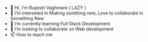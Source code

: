 - 👋 Hi, I’m Rupesh Vaghmare ( LAZY )
- 👀 I’m interested in Making somthing new, Love to collaborate in Something New
- 🌱 I’m currently learning Full Stack Development 
- 💞️ I’m looking to collaborate on Web development
- 📫 How to reach me


<!---
Codewithlazy/Codewithlazy is a ✨ special ✨ repository because its `README.md` (this file) appears on your GitHub profile.
You can click the Preview link to take a look at your changes.
--->
